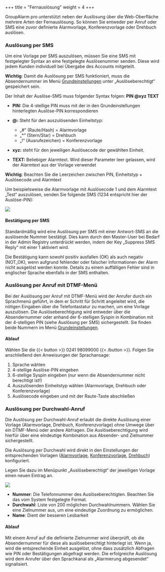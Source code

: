 +++
title = "Fernauslösung"
weight = 4
+++


GroupAlarm pro unterstützt neben der Auslösung über die Web-Oberfläche mehrere Arten der Fernauslösung. So können Sie entweder per Anruf oder SMS eine zuvor definierte Alarmvorlage, Konferenzvorlage oder Drehbuch auslösen.

### Auslösung per SMS


Um eine Vorlage per SMS auszulösen, müssen Sie eine SMS mit festgelegter Syntax an eine festgelegte Auslösenummer senden. Diese wird jedem Kunden individuell bei Übergabe des Accounts mitgeteilt.

**Wichtig**: Damit die Auslösung per SMS funktioniert, muss die Absendernummer im Menü [Grundeinstellungen](/admin/grundeinstellungen/) unter „Auslöseberechtigt“ gespeichert sein.

Der Inhalt der Auslöse-SMS muss folgender Syntax folgen:
**PIN @xyz TEXT**

 - **PIN:** Die 4-stellige PIN muss mit der in den Grundeinstellungen hinterlegten Auslöse-PIN korrespondieren


 - **@:** Steht für den auszulösenden Einheitstyp:
 
	- „#“ (Raute/Hash)        =     Alarmvorlage 
	- „*“ (Stern/Star)        =       Drehbuch 
	- „!“ (Ausrufezeichen)     =  Konferenzvorlage


 - **xyz:** steht für den jeweiligen Auslösecode der gewählten Einheit.

 - **TEXT:** Beliebiger Alarmtext. Wird dieser Parameter leer gelassen, wird der Alarmtext aus der Vorlage verwendet
 
**Wichtig**: Beachten Sie die Leerzeichen zwischen PIN, Einheitstyp + Auslösecode und Alarmtext
 
Um beispielsweise die Alarmvorlage mit Auslösecode 1 und dem Alarmtext „Test“ auszulösen, senden Sie folgende SMS (1234 entspricht hier der Auslöse-PIN):

![](/img/admin_grundeinstellungen_ausloese_sms.png?width=300px&classes=shadow)



#### Bestätigung per SMS

Standardmäßig wird eine Auslösung per SMS mit einer Antwort-SMS an die
auslösende Nummer bestätigt. Dies kann durch den Master-User bei Bedarf in
der Admin Registry unterdrückt werden, indem der Key „Suppress SMS
Reply“ mit einer 1 aktiviert wird.

Die Bestätigung kann sowohl positiv ausfallen (OK) als auch negativ
(NOT\_OK), wenn aufgrund fehlender oder falscher Informationen der Alarm
nicht ausgelöst werden konnte. Details zu einem auffälligen Fehler sind
in englischer Sprache ebenfalls in der SMS enthalten.


### Auslösung per Anruf mit DTMF-Menü

Bei  der  Auslösung  per  Anruf  mit  DTMF-Menü  wird  der  Anrufer  durch  ein  Sprachmenü  geführt,  in dem er Schritt  für  Schritt  angeleitet  wird,  die  nötigen  Eingaben  über  die  Telefontastatur  zu  machen,  um  eine 
Vorlage auszulösen. Die Auslöseberechtigung wird entweder über die Absendernummer oder anhand der 6-stelligen Syspin in Kombination mit der 4-stelligen PIN (siehe Auslösung per SMS) sichergestellt. 
Sie finden beide Nummern im Menü [Grundeinstellungen](/admin/grundeinstellungen/).

#### Ablauf 

Wählen Sie die {{< button >}} 0241 98099000 {{< /button >}}. Folgen Sie anschließend den Anweisungen der Sprachansage:

 1. Sprache wählen
 2. 4-stellige Auslöse-PIN eingeben
 3. 6-stellige Syspin eingeben (nur wenn die Absendernummer nicht berechtigt ist!)
 4. Auszulösenden Einheitstyp wählen (Alarmvorlage, Drehbuch oder Konferenzvorlage)
 5. Auslösecode eingeben und mit der Raute-Taste abschließen

 
### Auslösung per Durchwahl-Anruf

Die  Auslösung  per  Durchwahl-Anruf  erlaubt  die  direkte  Auslösung  einer Vorlage  (Alarmvorlage,  Drehbuch,    Konferenzvorlage)    ohne    Umwege    über  ein    DTMF-Menü    oder    andere    Abfragen.    Die Auslöseberechtigung  wird  hierfür  über  eine
eindeutige  Kombination  aus  Absender-  und  Zielnummer  sichergestellt.

Die Auslösung per Durchwahl wird direkt in den Einstellungen der entsprechenden Vorlagen ([Alarmvorlage](/mutieren/zusatzmodule/alarmvorlagen-verwalten/#allgemein), [Konferenzvorlage](/mutieren/zusatzmodule/konferenzvorlagen-verwalten/#konferenzvorlage-bearbeiten), [Drehbuch](/mutieren/zusatzmodule/drehbuecher-verwalten/#allgemein)) konfiguriert. 

Legen Sie dazu im Menüpunkt „Auslöseberechtigt“ der jeweiligen Vorlage einen neuen Eintrag an.

![](/img/alarmieren_fernausloese_durchwahl.png?classes=shadow)

 - **Nummer**: Die Telefonnummer des Auslöseberechtigten. Beachten Sie das vom System festgelegte Format.
 - **Durchwahl**: Liste von 200 möglichen Durchwahlnummern. Wählen Sie eine Zielnummer aus, um eine eindeutige Zuordnung zu ermöglichen.
 - **Name**: Dient der besseren Lesbarkeit
 
#### Ablauf

Mit   einem   Anruf   auf   die   definierte   Zielnummer wird  überprüft, ob die    Absendernummer für diese als auslöseberechtigt hinterlegt ist. Wenn ja, wird die
entsprechende  Einheit  ausgelöst,  ohne  dass  zusätzlich  Abfragen  wie  PIN  oder  Bestätigungen  abgefragt werden. Die erfolgreiche Auslösung wird dem Anrufer über den Sprachkanal als „Alarmierung abgesendet“ signalisiert.  





















